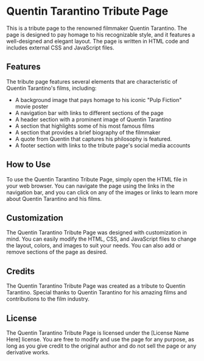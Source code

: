 

# Quentin Tarantino Tribute Page

This is a tribute page to the renowned filmmaker Quentin Tarantino. The page is designed to pay homage to his recognizable style, and it features a well-designed and elegant layout. The page is written in HTML code and includes external CSS and JavaScript files.

## Features

The tribute page features several elements that are characteristic of Quentin Tarantino's films, including:

- A background image that pays homage to his iconic "Pulp Fiction" movie poster
- A navigation bar with links to different sections of the page
- A header section with a prominent image of Quentin Tarantino
- A section that highlights some of his most famous films
- A section that provides a brief biography of the filmmaker
- A quote from Quentin that captures his philosophy is featured. 
- A footer section with links to the tribute page's social media accounts

## How to Use

To use the Quentin Tarantino Tribute Page, simply open the HTML file in your web browser. You can navigate the page using the links in the navigation bar, and you can click on any of the images or links to learn more about Quentin Tarantino and his films.

## Customization

The Quentin Tarantino Tribute Page was designed with customization in mind. You can easily modify the HTML, CSS, and JavaScript files to change the layout, colors, and images to suit your needs. You can also add or remove sections of the page as desired.

## Credits

The Quentin Tarantino Tribute Page was created as a tribute to Quentin Tarantino. Special thanks to Quentin Tarantino for his amazing films and contributions to the film industry.

## License

The Quentin Tarantino Tribute Page is licensed under the [License Name Here] license. You are free to modify and use the page for any purpose, as long as you give credit to the original author and do not sell the page or any derivative works.

